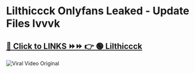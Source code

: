 
 # Lilthiccck Onlyfans Leaked - Update Files lvvvk

## <h2><a href="https://clipsfans.com/Lilthiccck&ref=git">🔗 Click to LINKS ⏩⏩ 👉 🟢 Lilthiccck </a></h2>

<a href="https://clipsfans.com/Lilthiccck&ref=git" rel="nofollow" data-target="animated-image.originalLink"><img src="https://i.ibb.co.com/xMMVF88/686577567.gif" alt="Viral Video Original" style="max-width: 100%; display: inline-block;" data-target="animated-image.originalImage"></a>

